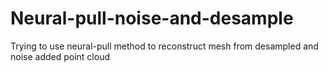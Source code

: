 # Neural-pull-noise-and-desample
Trying to use neural-pull method to reconstruct mesh from desampled and noise added point cloud
